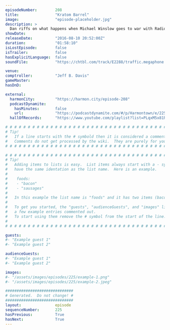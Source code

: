 ```yaml
---
episodeNumber:        208
title:                "Kratom Barrel"
image:                "episode-placeholder.jpg"
description: >
  Dan riffs on what happens when Michael Winslow goes to war with Radiohead. Later on, transgender back rubs. Watch the video at harmontown.com/live!
showDate:             
releaseDate:          "2016-08-10 20:52:00Z"
duration:             "01:58:10"
isLostEpisode:        false
isTrailer:            false
hasExplicitLanguage:  false
soundFile:            "https://chtbl.com/track/E2288/traffic.megaphone.fm/STA3508953202.mp3?updated=1559777010"

venue:                
comptroller:          "Jeff B. Davis"
gameMaster:           
hasDnD:               

external:
  harmonCity:         "https://harmon.city/episode-208"
  podcastDynamite:
    hasMinutes:       false
    url:              "https://podcastdynamite.com/#/p/Harmontown/e/225/208"
  hallOfRecords:      "https://www.youtube.com/playlist?list=PLqxM5x81hNOZThXN4abL2nv07yr-pgysi"

# # # # # # # # # # # # # # # # # # # # # # # # # # # # # # # # # # # # # # # # # # # # #
# Tip!
#   If a line starts with the # symbold then it is considered a comment.
#   Comments do not get processed by the wiki.  They are purely for your information.
# # # # # # # # # # # # # # # # # # # # # # # # # # # # # # # # # # # # # # # # # # # # #

# # # # # # # # # # # # # # # # # # # # # # # # # # # # # # # # # # # # # # # # # # # # #
# Tip!
#   Adding items to lists is easy.  List items always start with a - symbol and have
#   have the same identation as the list name.  Here is an example.
#
#    foods:
#    - "bacon"
#    - "sausages"
#
#   In this example the list name is "foods" and it has two items (bacon, and sausages).
#
#   To get you started, the "guests", "audienceGuests", and "images" lists below have
#   a few example entries commented out.
#   To start using them remove the # symbol from the start of the line.
#
# # # # # # # # # # # # # # # # # # # # # # # # # # # # # # # # # # # # # # # # # # # # #

guests:
#- "Example guest 1"
#- "Example guest 2"

audienceGuests:
#- "Example guest 1"
#- "Example guest 2"

images:
#- "/assets/images/episodes/225/example-1.png"
#- "/assets/images/episodes/225/example-2.jpeg"

##############################
# Generated.  Do not change! #
##############################
layout:               episode
sequenceNumber:       225
hasPrevious:          True
hasNext:              True
---
```


<!-- The episode description will be rendered here -->

<!-- Add your content BELOW here -->
<!-- vvvvvvvvvvvvvvvvvvvvvvvvvvv -->




<!-- ^^^^^^^^^^^^^^^^^^^^^^^^^^^ -->
<!-- Add your content ABOVE here -->

<!-- The episode gallery will be rendered here -->